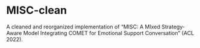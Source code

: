 # MISC-clean
A cleaned and reorganized implementation of “MISC: A MIxed Strategy-Aware Model Integrating COMET for Emotional Support Conversation” (ACL 2022).
